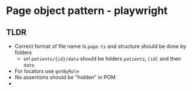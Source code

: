 # Page object pattern - playwright

## TLDR

- Correct format of file name is `page.ts` and structure should be done by folders
  - url `patients/{id}/data` should be folders `patients`, `[id]` and then `data`
- For locators use `getByRole`
- No assertions should be "hidden" in POM
-
